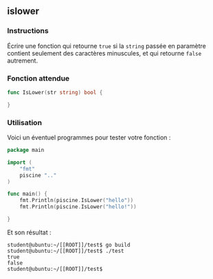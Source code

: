 ## islower

### Instructions

Écrire une fonction qui retourne `true` si la `string` passée en paramètre contient seulement des caractères minuscules, et qui retourne `false` autrement.

### Fonction attendue

```go
func IsLower(str string) bool {

}
```

### Utilisation

Voici un éventuel programmes pour tester votre fonction :

```go
package main

import (
	"fmt"
	piscine ".."
)

func main() {
	fmt.Println(piscine.IsLower("hello"))
	fmt.Println(piscine.IsLower("hello!"))

}
```

Et son résultat :

```console
student@ubuntu:~/[[ROOT]]/test$ go build
student@ubuntu:~/[[ROOT]]/test$ ./test
true
false
student@ubuntu:~/[[ROOT]]/test$
```
